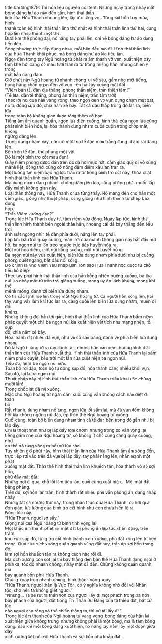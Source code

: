 title:Chương1879: Thi hỏa liệu nguyên
content:
Nhưng ngay trong nháy mắt bóng dáng hư ảo này đến gần, hình thái thần<br>linh của Hứa Thanh nhoáng lên, lập tức tăng vọt. Từng sợi hồn bay múa, hình<br>thành toàn bộ hình thái thần linh thứ nhất và hình thái thần linh thứ hai, dung<br>hợp lẫn nhau thành một thể.<br>Dưới khí thế phóng đại, nó nâng tay phải lên, chỉ về bóng dáng hư ảo đang<br>tiến đến.<br>Song phương trực tiếp đụng nhau, mỗi bên đều mờ đi. Hình thái thần linh<br>của Hứa Thanh khôi phục, mà bóng dáng hư ảo kia tiêu tán.<br>Ngọn đèn trong tay Ngũ hoàng tử phát ra âm thanh vỡ vụn, xuất hiện bảy<br>tám khe hở, càng có máu tươi tràn ra từ trong miệng hắn, nhưng chiến ý trong<br>mắt hắn càng đậm.<br>Giờ phút này Ngũ hoàng tử nhanh chóng lui về sau, gầm nhẹ một tiếng,<br>hung hăng nhấn ngọn đèn vỡ vụn trên hai tay xuống mặt đất.<br>“Viêm bản tế, đàn địa thăng, phong thần niệm, trấn thiên tâm!”<br>(Tế lửa, đàn tế thăng, phong ấn thần niệm, trấn tâm trời)<br>Theo lời nói của hắn vang vọng, theo ngọn đèn vỡ vụn đụng chạm mặt đất,<br>nó tự đồng sụp đổ, chia năm xẻ bảy. Tất cả dầu thắp trong đó lan ra, biển lửa<br>trong toàn bộ không gian được tăng thêm vô hạn.<br>Tiếng ầm ầm quanh quẩn, ngọn lửa điên cuồng, hình thái của ngọn lửa cũng<br>phát sinh biến hóa, lại hóa thành dung nham cuồn cuộn trong chớp mắt, không<br>ngừng dâng lên.<br>Trong dung nham này, còn có một tòa tế đàn màu trắng đang chậm rãi dâng<br>lên.<br>Bên trên tế đàn, thờ phụng một vật.<br>Đó là một bình tro cốt màu đen!<br>Giấy niêm phong được dán trên đó đã hơi mục nát, cảm giác quỷ dị vô cùng<br>mãnh liệt, đồng thời cũng có nồng đậm điềm xấu lan tràn ra.<br>Một luồng tàn niệm bạo ngược tràn ra từ trong bình tro cốt này, khóa chặt<br>hình thái thần linh của Hứa Thanh.<br>Mà dung nham đang nhanh chóng dâng lên kia, cũng phảng phất muốn lấp<br>đầy mảnh không gian này.<br>Loại thần thông này, Hứa Thanh chưa từng thấy. Nó mang đến cho hắn một<br>cảm giác, giống như thuật pháp, cũng giống như hình thành từ pháp bảo dung<br>hợp.<br>“Trấn Viêm vương đạo?”<br>Trong lúc Hứa Thanh duy tư, tâm niệm vừa động. Ngay lập tức, hình thái<br>thần linh hình thành bên ngoài thân hắn, nhoáng cái đã bay thẳng đến bầu trời,<br>ánh mắt ngóng nhìn tế đàn phía dưới, nâng lên tay phải.<br>Lập tức bầu trời quay cuồng, màn trời của mảnh không gian này bắt đầu mơ<br>hồ, ba ngọn núi to lớn treo ngược trực tiếp huyễn hóa ra.<br>Một núi hỏa diễm, một núi băng sương, một núi huyết hồng.<br>Ba ngọn núi này vừa xuất hiện, biển lửa dung nham phía dưới như bị cuồng<br>phong quét ngang, bắt đầu nổi sóng.<br>Đó chính là Khô Viêm Yêu Pháp Bản Tôn đạo Hứa Thanh học được từ chỗ<br>tiểu hồ điệp!<br>Theo tay phải hình thái thần linh của hắn bỗng nhiên buông xuống, ba tòa<br>núi kia nháy mắt từ trên trời giáng xuống, mang uy áp kinh khủng, mang khí thế<br>mênh mông, đánh tới biển lửa dung nham.<br>Có tia sắc lạnh lóe lên trong mắt Ngũ hoàng tử. Cả người hắn xông lên, hai<br>tay vung vẩy làm khí tức lan ra, càng cuốn lên biển lửa dung nham, muốn đi đối<br>kháng.<br>Nhưng không đợi hắn tới gần, hình thái thần linh của Hứa Thanh bấm niệm<br>pháp quyết một chỉ, ba ngọn núi kia xuất hiện vết tích như mạng nhện, rồi sụp<br>đổ, chia năm xẻ bảy.<br>Hóa thành rất nhiều đá vụn, như vô số sao băng, đánh về phía biển lửa dung<br>nham.<br>Dù là Ngũ hoàng tử ra tay đánh tan, nhưng hắn vẫn xem thường hình thái<br>thần linh của Hứa Thanh xuất thủ. Hình thái thần linh của Hứa Thanh lại bấm<br>niệm pháp quyết, bầu trời một lần nữa xuất hiện ba ngọn núi.<br>Tiếp đó, lại là ba ngọn núi nữa.<br>Toàn bộ rơi đập, toàn bộ tự động sụp đổ, hóa thành càng nhiều khối vụn.<br>Sau đó, lại là ba ngọn núi.<br>Thuật pháp này bị hình thái thần linh của Hứa Thanh triển khai ước chừng<br>mười lần!<br>Trong chốc lát đã rơi xuống.<br>Mặc cho Ngũ hoàng tử ngăn cản, cuối cùng vẫn không cách nào diệt đi toàn<br>bộ.<br>Rất nhanh, dung nham nổ tung, ngọn lửa tối sầm lại, mà đá vụn đếm không<br>hết kia không ngừng rơi đập, ép thân thể Ngũ hoàng tử xuống.<br>Cuối cùng, toàn bộ biển dung nham tính cả tế đàn bên trong đó gần như bị<br>lấp đầy.<br>Chỉ là thoạt nhìn như bị lấp đầy lởm chởm, nhưng trong đó vẫn vọng lại<br>tiếng gầm nhẹ của Ngũ hoàng tử, có không ít chỗ cũng đang quay cuồng, như<br>có thể nổ tung xông ra bất cứ lúc nào.<br>Tuy nhiên giờ phút này, hình thái thần linh của Hứa Thanh ầm ầm xông đến,<br>trực tiếp rơi vào trên đá vụn bị lấp đầy, tay phải nâng lên, nhấn mạnh một phát<br>xuống mặt đất. Thân thể hình thái thần linh khuếch tán, hóa thành vô số sợi hồn,<br>phủ đầy mặt đất.<br>Những nơi đi qua, chỗ lồi lõm tiêu tán, cuối cùng xuất hiện... Một mặt đất<br>bằng phẳng.<br>Trên đó, sợi hồn lan tràn, hình thành rất nhiều phù văn phong ấn, đang nhấp<br>nháy.<br>Nhưng tất cả những thứ này, trong nhận thức của Hứa Thanh, có hơi quá<br>đơn giản, lực lượng của bình tro cốt hình như còn chưa hiển lộ ra.<br>Đúng lúc này.<br>“Hứa Thanh, ngươi sơ sẩy.”<br>Giọng nói của Ngũ hoàng tử bình tĩnh vọng lại.<br>Một khắc âm thanh phát ra, mặt đất bị phong ấn lập tức chấn động, trên trăm<br>khu vực sụp đổ, từng tro cốt hình thành xích xương, phá đất xông lên từ bên<br>trong. Quá nửa xích xương quấn quanh vùng đất này, trấn áp sợi hồn trong đó,<br>làm sợi hồn khuếch tán ra không cách nào rời đi.<br>Mà xích xương còn sót lại thì bay thẳng đến bản thể Hứa Thanh đang ngồi ở<br>phía xa, tốc độ nhanh chóng, nháy mắt đã đến. Chúng không quấn quanh, mà<br>bay quanh bốn phía Hứa Thanh.<br>Chúng xoay tròn nhanh chóng, hình thành vòng xoáy.<br>“Hứa Thanh, ngươi thân là Vực Tôn, có ý nghĩa không nhỏ đối với Nhân<br>tộc, cho nên ta không giết ngươi.”<br>“Nhưng... Ta sẽ rút ra thần hồn của ngươi, lấy đi một phách trong ba hồn<br>bảy phách của ngươi, đặt trong Thi Thần Du Đăng của ta thiêu đốt, bất cứ lúc<br>nào ngươi cho rằng có thể chiến thắng ta, thì cứ tới lấy đi!”<br>Trong lúc âm thanh của Ngũ hoàng tử vang vọng, bóng dáng của hắn lại<br>xuất hiện giữa không trung, nhưng không phải là một bóng, mà là tám bóng<br>dáng. Sau khi mỗi bóng dáng xuất hiện, nó nâng tay nắm lấy một đoạn giữa dây<br>xích xương kết nối với Hứa Thanh và sợi hồn phủ khắp đất.